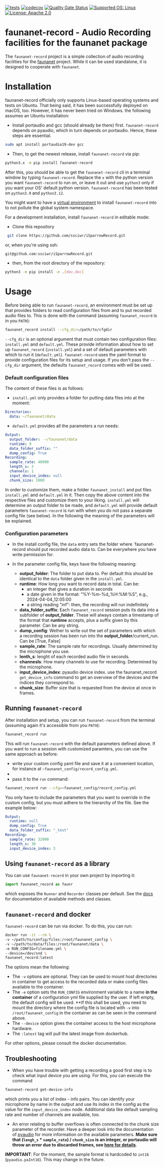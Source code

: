 [![tests](https://github.com/ssciwr/iSparrowRecord/actions/workflows/main.yml/badge.svg?event=push)](https://github.com/ssciwr/iSparrowRecord/actions/workflows/main.yml)
[![codecov](https://codecov.io/gh/ssciwr/iSparrowRecord/graph/badge.svg?token=FwyE0PNiOk)](https://codecov.io/gh/ssciwr/iSparrowRecord)
[![Quality Gate Status](https://sonarcloud.io/api/project_badges/measure?project=ssciwr_iSparrowRecord&metric=alert_status)](https://sonarcloud.io/summary/new_code?id=ssciwr_iSparrowRecord)
[![Supported OS: Linux](https://img.shields.io/badge/OS-Linux%20%7C%20macOS%20%7C%20Windows-green.svg)](https://www.linux.org/)
[![License: Apache 2.0](https://img.shields.io/badge/License-Apache%202.0-blue.svg)](https://opensource.org/licenses/Apache-2.0)
# faunanet-record - Audio Recording facilities for the faunanet package
The `faunanet-record` project is a simple collection of audio recording facilities for the [faunanet](https://github.com/ssciwr/iSparrow) project. While it can be used standalone, it is designed to cooperate with `faunanet`. 

# Installation
faunanet-record officially only supports Linux-based operating systems and tests on Ubuntu. That being said, it has been successfully deployed on macOS, too. However, it has never been tried on Windows. the following assumes an Ubuntu installation: 

- Install portaudio and gcc (should already be there) first. `faunanet-record` depends on pyaudio, which in turn depends on portaudio. Hence, these steps are essential. 
```bash 
sudo apt install portaudio19-dev gcc
```

- Then, to get the newest release, install `faunanet-record` via pip: 
```bash 
python3.x -m pip install faunanet-record
```
After this, you should be able to get the `faunanet-record` cli in a terminal window by typing `faunanet-record`. 
Replace the `x` with the python version you want `faunanet-record` to run on, or leave it out and use `python3` only if you want your OS' default python version. `faunanet-record` has been tested on `python3.9` and `python3.12`.

You might want to have a [virtual environment](https://docs.python.org/3/library/venv.html) to install `faunanet-record` into to not pollute the global system namespace.

For a development installation, install `faunanet-record` in editable mode: 

- Clone this repository
```bash
 git clone https://github.com/ssciwr/iSparrowRecord.git 
```
or, when you're using ssh: 
```bash
git@github.com:ssciwr/iSparrowRecord.git
```

- then, from the root directory of the repository: 
```bash 
python3 -m pip install -e .[dev,doc]
```

# Usage
Before being able to run `faunanet-record`, an environment must be set up that provides folders to read configuration files from and to put recorded audio files to. 
This is done with the command (assuming `faunanet_record` is in you `PATH`): 
```bash
faunanet_record install --cfg_dir=/path/to/cfgdir
```
`--cfg_dir` is an optional argument that must contain two configuration files: `install.yml` and `default.yml`. These provide information about how to set up `faunanet_record` (`install.yml`) and a set of default parameters with which to run it (`default.yml`).
`faunanet-record` uses the yaml format to provide configuration files for its setup and usage. If you don't pass the `--cfg_dir` argument, the defaults `faunanet_record` comes with will be used. 

### Default configuration files 
The content of these files is as follows:

- `install.yml` only provides a folder for putting data files into at the moment: 
```yaml
Directories: 
  data: ~/faunanet/data
```
- `default.yml` provides all the parameters a run needs: 
``` yaml
Output: 
  output_folder:  ~/faunanet/data
  runtime: 9 
  data_folder_suffix: ""
  dump_config: True
Recording:
  sample_rate: 48000
  length_s: 3
  channels: 1
  input_device_index: null
  chunk_size: 1000 
```
In order to customize them, make a folder `faunanet_install` and put files `install.yml` and `default.yml` in it. Then copy the above content into the respective files and customize them 
to your liking. `install.yml` will determine an output folder to be made, and `default.yml` will provide default parameters `faunanet-record` is run with when you do not pass a separate config file (see below).
In the following the meaning of the parameters will be explained. 

### Configuration parameters 
- In the install config file, the `data` entry sets the folder where `faunanet-record should put recorded audio data to. Can be everywhere you have write permission for. 

- In the parameter config file, keys have the following meaning: 
  - **output_folder**: The folder to put data to. Per default this should be identical to the `data` folder given in the `install.yml`. 
  - **runtime**: How long you want to record data in total. Can be: 
    - an integer that gives a duration in seconds 
    - a date given in the format: "%Y-%m-%d_%H:%M:%S", e.g., 2024-04-04_12:05:00
    - a string reading "inf": then, the recording will run indefinitely
  - **data_folder_suffix**: Each `faunanet_record` session puts its data into a subfolder of **output_folder**. These will always contain a timestamp of the format that **runtime** accepts, plus a suffix given by this parameter. Can be any string.
  - **dump_config**: Wether to write out the set of parameters with which a recording session has been run into the **output_folder**/current_run. Can be [True, False]
  - **sample_rate**: The sample rate for recordings. Usually determined by the microphone you use. 
  - **lenth_s**: lenght of each recorded audio file in seconds. 
  - **channesls**: How many channels to use for recording. Determined by the microphone.
  - **input_device_index**: pyaudio device index. use the faunanet_record `get_device_info` command to get an overview of the devices and the indices they correspond to.
  - **chunk_size**: Buffer size that is requested from the device at once in frames.

## Running `faunanet-record` 
After installation and setup, you can run `faunanet-record` from the terminal (assuming again it's accessible from you `PATH`): 
```bash 
faunanet_record run
```
This will run `faunanet-record` with the default parameters defined above. If you want to run a session with customized paramters, you can use the same approach as before: 
- write your custom config yaml file and save it at a convenient location, for instance at `~faunanet_config/record_config.yml`. 
- 
- pass it to the `run` command: 
```bash 
faunanet_record run --cfg=~faunanet_config/record_config.yml 
``` 
You only have to include the parameters that you want to override in the custom config, but you must adhere to the hierarchy of the file. See the example below: 
```yaml
Output:
  runtime: null 
  dump_config: True
  data_folder_suffix: "_test"
Recording:
  sample_rate: 32000 
  length_s: 30 
  input_device_index: 3
```
## Using `faunanet-record` as a library 
You can use `faunanet-record` in your own project by importing it: 
```python 
import faunanet_record as faunr 
```
which exposes the `Runner` and `Recorder` classes per default. See the [docs](https://isparrowrecord.readthedocs.io/en/latest/) for documentation of available methods and classes.


## `faunanet-record` and docker
`faunanet-record` can be run via docker. To do this, you can run:

```bash
docker run -it --rm \
-v ~/path/to/config/files:/root/faunanet_config \
-v ~/path/to/data/files:/root/faunanet/data \
-e RUN_CONFIG=filename.yml \
--device=/dev/snd \
faunanet_record:latest
```
The options mean the following: 
- The `-v` options are optional. They can be used to mount host directories in container to get access to the recorded data or make config files available to the container.
- The `-e` option sets the `RUN_CONFIG` environment variable to a name **in the container** of a configuration yml file supplied by the user. If left empty, the default config will be used. **If this shall be used, you need to mount the directory where the config file is located with `-v` into `/root/faunanet_config` in the container as can be seen in the command above. 
- The `--device` option gives the container access to the host microphone hardware.
- The `:latest`  tag will pull the latest image from dockerhub. 

For other options, please consult the docker documentation.

## Troubleshooting 
- When you have trouble with getting a recording a good first step is to check what input device you are using. 
For this, you can execute the command
```bash 
faunanet-record get-device-info
``` 
which prints you a list of index - info pairs. You can identify your microphone by name in the output and use its index in the config as the value for the `input_device_index` node. 
Additional data like default sampling rate and number of channels are available, too. 

- An error relating to buffer overflows is often connected to the chunk size parameter of the 
recorder. Have a deeper look into the documentation of [pyaudio](https://people.csail.mit.edu/hubert/pyaudio/docs/#pyaudio-documentation) for more information on the available parameters.
**Make sure that (`lengh_s` * `sample_rate`) / `chunk_size` is an integer, or portaudio will throw an error due to discarded frames, see [here for details](https://stackoverflow.com/questions/10733903/pyaudio-input-overflowed)**.

**IMPORTANT**: For the moment, the sample format is hardcoded to `int16` (`pyaudio.paInt16`). This may change in the future.